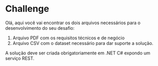# Challenge
Olá, aqui você vai encontrar os dois arquivos necessários para o desenvolvimento do seu desafio:

1. Arquivo PDF com os requisitos técnicos e de negócio
2. Arquivo CSV com o dataset necessário para dar suporte a solução.

A solução deve ser criada obrigatoriamente em .NET C# expondo um serviço REST.
